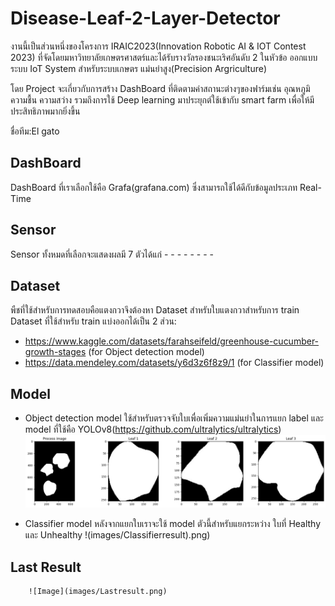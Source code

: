 # Disease-Leaf-2-Layer-Detector
งานนี้เป็นส่วนหนึ่งของโครงการ IRAIC2023(Innovation Robotic AI & IOT Contest 2023) ที่จัดโดยมหาวิทยาลัยเกษตรศาสตร์และได้รับรางวัลรองชนะเริศอันดับ 2 ในหัวข้อ ออกแบบระบบ IoT System สำหรับระบบเกษตร
แม่นยำสูง(Precision Argriculture)

โดย Project จะเกี่ยวกับการสร้าง DashBoard ที่ติดตามค่าสถานะต่างๆของฟาร์มเช่น อุณหภูมิ ความชื้น ความสว่าง รวมถึงการใช้ Deep learning มาประยุกต์ใช้เข้ากับ smart farm เพื่อให้มีประสิทธิภาพมากยิ่งขึ้น

ชื่อทีม:El gato

## DashBoard

DashBoard ที่เราเลือกใช้คือ Grafa(grafana.com) ซึ่งสามารถใช้ได้ดีกับข้อมูลประเภท Real-Time
    

## Sensor

Sensor ทั้งหมดที่เลือกจะแสดงผลมี 7 ตัวได้แก่
    - 
    - 
    - 
    - 
    - 
    - 
    -
    - 

## Dataset
พืชที่ใช้สำหรับการทดสอบคือแตงกวาจึงต้องหา Dataset สำหรับใบแตงกวาสำหรับการ train
Dataset ที่ใช้สำหรับ train แบ่งออกได้เป็น 2 ส่วน:
  - https://www.kaggle.com/datasets/farahseifeld/greenhouse-cucumber-growth-stages (for Object detection model)
  - https://data.mendeley.com/datasets/y6d3z6f8z9/1 (for Classifier model) 

## Model
  - Object detection model ใช้สำหรับตรวจจับใบเพื่อเพิ่มความแม่นยำในการแยก label และ model ที่ใช้คือ YOLOv8(https://github.com/ultralytics/ultralytics)
        ![Yolo Result](images/Yoloresult.png)
    
  - Classifier model หลังจากแยกใบเราจะใช้ model ตัวนี้สำหรับแยกระหว่าง ใบที่ Healthy  และ Unhealthy
        !(images/Classifierresult).png)

## Last Result
        ![Image](images/Lastresult.png)

